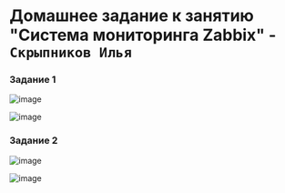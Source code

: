# Домашнее задание к занятию "Система мониторинга Zabbix" - `Скрыпников Илья`


### Задание 1

![image](https://github.com/Skrypnikoviv/8-01hw/assets/162264420/4b117f55-c586-4864-b7b9-03f4b24a3b9b)

![image](https://github.com/Skrypnikoviv/8-01hw/assets/162264420/326afa64-0fda-4edb-a6af-1e2047b12dd1)


### Задание 2

![image](https://github.com/Skrypnikoviv/8-01hw/assets/162264420/1392774f-8886-4fd3-bb3b-604e0c1e07b0)

![image](https://github.com/Skrypnikoviv/8-01hw/assets/162264420/6fc6908f-b59a-43a5-9fee-28a43336417a)


